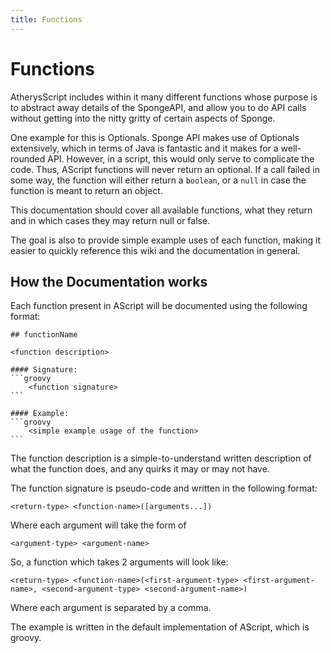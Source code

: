 ```yaml
---
title: Functions
---
```

# Functions
AtherysScript includes within it many different functions whose purpose is to abstract away details of the SpongeAPI, and allow you to do API calls without getting into the nitty gritty of certain aspects of Sponge.

One example for this is Optionals. Sponge API makes use of Optionals extensively, which in terms of Java is fantastic and it makes for a well-rounded API. However, in a script, this would only serve to complicate the code. Thus, AScript functions will never return an optional. If a call failed in some way, the function will either return a `boolean`, or a `null` in case the function is meant to return an object.

This documentation should cover all available functions, what they return and in which cases they may return null or false.

The goal is also to provide simple example uses of each function, making it easier to quickly reference this wiki and the documentation in general. 

## How the Documentation works

Each function present in AScript will be documented using the following format:
~~~~
## functionName

<function description>

#### Signature:
```groovy
    <function signature>
```

#### Example:
```groovy
    <simple example usage of the function>
```
~~~~
The function description is a simple-to-understand written description of what the function does, and any quirks it may or may not have.

The function signature is pseudo-code and written in the following format:
```
<return-type> <function-name>([arguments...])
```

Where each argument will take the form of
```
<argument-type> <argument-name>
```

So, a function which takes 2 arguments will look like:

```
<return-type> <function-name>(<first-argument-type> <first-argument-name>, <second-argument-type> <second-argument-name>)
```

Where each argument is separated by a comma.

The example is written in the default implementation of AScript, which is groovy.
